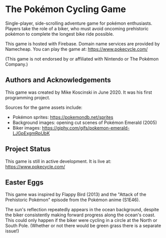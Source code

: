 # The Pokémon Cycling Game

Single-player, side-scrolling adventure game for pokémon enthusiasts. Players take the role of a biker, who must avoid oncoming prehistoric pokémon to complete the longest bike ride possible.

This game is hosted with Firebase. Domain name services are provided by Namecheap. You can play the game at: https://www.pokecycle.com/

(This game is not endorsed by or affiliated with Nintendo or The Pokémon Company.)

## Authors and Acknowledgements

This game was created by Mike Koscinski in June 2020. It was his first programming project. 

Sources for the game assets include:

- Pokémon sprites: https://pokemondb.net/sprites
- Background images: opening cut scenes of Pokémon Emerald (2005)
- Biker images: https://giphy.com/gifs/pokemon-emerald-LJGpExgmRpUbK

## Project Status

This game is still in active development. It is live at: https://www.pokecycle.com/

## Easter Eggs

This game was inspired by Flappy Bird (2013) and the "Attack of the Prehistoric Pokémon" episode from the Pokémon anime (S1E46).

The sun's reflection repeatedly appears in the ocean background, despite the biker consistently making forward progress along the ocean's coast. This could only happen if the biker were cycling in a circle at the North or South Pole. (Whether or not there would be green grass there is a separate issue!)